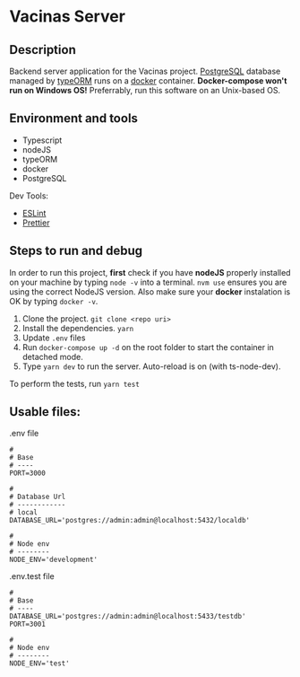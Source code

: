 # Vacinas Server

## Description

Backend server application for the Vacinas project. [PostgreSQL](https://www.postgresql.org/about/) database managed by [typeORM](https://typeorm.io/#/) runs on a [docker](https://www.docker.com/) container. **Docker-compose won't run on Windows OS!** Preferrably, run this software on an Unix-based OS.

## Environment and tools

- Typescript
- nodeJS
- typeORM
- docker
- PostgreSQL

Dev Tools:

- [ESLint](https://www.npmjs.com/package/eslint)
- [Prettier](https://www.npmjs.com/package/prettier)

## Steps to run and debug

In order to run this project, **first** check if you have **nodeJS** properly installed on your machine by typing `node -v` into a terminal. `nvm use` ensures you are using the correct NodeJS version. Also make sure your **docker** instalation is OK by typing `docker -v`.

1. Clone the project. `git clone <repo uri>`
2. Install the dependencies. `yarn`
3. Update `.env` files
4. Run `docker-compose up -d` on the root folder to start the container in detached mode.
5. Type `yarn dev` to run the server. Auto-reload is on (with ts-node-dev).

To perform the tests, run `yarn test`


## Usable files:
.env file
```
#
# Base
# ----
PORT=3000

#
# Database Url
# ------------
# local
DATABASE_URL='postgres://admin:admin@localhost:5432/localdb'

#
# Node env
# --------
NODE_ENV='development'
```

.env.test file
```
#
# Base
# ----
DATABASE_URL='postgres://admin:admin@localhost:5433/testdb'
PORT=3001

#
# Node env
# --------
NODE_ENV='test'
```

